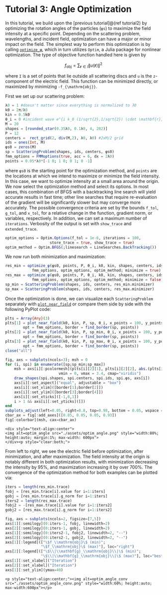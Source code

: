 #  Tutorial 3: Angle Optimization

In this tutorial, we build upon the [previous tutorial]@(ref tutorial2) by
optimizing the rotation angles of the particles (`φs`) to maximize the field
intensity at a specific point.
Depending on the scattering problem, wavelengths, and incident field,
optimization can have a major or minor impact on the field.
The simplest way to perform this optimization is by calling [`optimize_φ`](@ref), which
in turn utilizes `Optim`, a Julia package for nonlinear optimization. The type of
objective function handled here is given by

```math
f_{\mathrm{obj}} = \sum_{\mathbf{r} \in I} \| u(\mathbf{r})\|^2
```

where ``I`` is a set of points that lie outside all scattering discs
and ``u`` is the ``z``-component of the electric field. This function can be
minimized directly, or maximized by minimizing ``-f_{\mathrm{obj}}``.

First we set up our scattering problem:

```julia
λ0 = 1 #doesn't matter since everything is normalized to λ0
k0 = 2π/λ0
kin = 0.5k0
θ_i = 0 #incident wave e^{i k_0 (1/sqrt{2},1/sqrt{2}) \cdot \mathbf{r}}
M = 20
shapes = [rounded_star(0.35λ0, 0.1λ0, 4, 202)]
P = 12
centers =  rect_grid(2, div(M,2), λ0, λ0) #2xM/2 grid
ids = ones(Int, M)
φs0 = zeros(M)
sp = ScatteringProblem(shapes, ids, centers, φs0)
fmm_options = FMMoptions(true, acc = 6, dx = 2λ0)
points = 0.05*λ0*[-1 0; 1 0; 0 1; 0 -1]
```

where `φs0` is the starting point for the optimization method, and `points` are
the locations at which we intend to maximize or minimize the field intensity.
In this case, we want to optimize intensity at a small area around the origin.
We now select the optimization method and select its options.
In most cases, this combination of BFGS with a backtracking line search will
yield accurate results in fast time;
other line searches that require re-evaluation of the gradient will be
significantly slower but may converge more accurately. The possible convergence
criteria are set by the bounds `f_tol`, `g_tol`, and `x_tol`, for
a relative change in the function, gradient norm, or variables, respectively.
In addition, we can set a maximum number of `iterations`. Verbosity of the output
is set with `show_trace` and `extended_trace`.

```julia
optim_options = Optim.Options(f_tol = 1e-6, iterations = 100,
                    store_trace = true, show_trace = true)
optim_method = Optim.BFGS(;linesearch = LineSearches.BackTracking())
```

We now run both minimization and maximization:

```julia
res_min = optimize_φ(φs0, points, P, θ_i, k0, kin, shapes, centers, ids,
            fmm_options, optim_options, optim_method; minimize = true)
res_max = optimize_φ(φs0, points, P, θ_i, k0, kin, shapes, centers, ids,
            fmm_options, optim_options, optim_method; minimize = false)
sp_min = ScatteringProblem(shapes, ids, centers, res_min.minimizer)
sp_max = ScatteringProblem(shapes, ids, centers, res_max.minimizer)
```

Once the optimization is done, we can visualize each `ScatteringProblem`
separately with [`plot_near_field`](@ref) or compare them side by side with the
following PyPlot code:

```julia
plts = Array{Any}(3)
plts[1] = plot_near_field(k0, kin, P, sp, θ_i, x_points = 100, y_points = 300,
        opt = fmm_options, border = find_border(sp, points))
plts[2] = plot_near_field(k0, kin, P, sp_min, θ_i, x_points = 100, y_points = 300,
        opt = fmm_options, border = find_border(sp, points))
plts[3] = plot_near_field(k0, kin, P, sp_max, θ_i, x_points = 100, y_points = 300,
        opt = fmm_options, border = find_border(sp, points))
close("all")

fig, axs = subplots(ncols=3); msh = 0
for (i, spi) in enumerate([sp;sp_min;sp_max])
    msh = axs[i][:pcolormesh](plts[i][2][1], plts[i][2][2], abs.(plts[i][2][3]),
                        vmin = 0, vmax = 3.4, cmap="viridis")
    draw_shapes(spi.shapes, spi.centers, spi.ids, spi.φs, axs[i])
    axs[i][:set_aspect]("equal", adjustable = "box")
    axs[i][:set_xlim]([border[1];border[2]])
    axs[i][:set_ylim]([border[3];border[4]])
    axs[i][:set_xticks]([-1,0,1])
    i > 1 && axs[i][:set_yticks]([])
end
subplots_adjust(left=0.05, right=0.8, top=0.98, bottom = 0.05, wspace = 0.1)
cbar_ax = fig[:add_axes]([0.85, 0.05, 0.05, 0.93])
fig[:colorbar](msh, cax=cbar_ax)
```
```@raw html
<div style="text-align:center">
<img alt=optim_angle src="./assets/optim_angle.png" style="width:80%; height:auto; margin:1%; max-width: 600px">
</div><p style="clear:both;">
```

From left to right, we see the electric field before optimization, after
minimization, and after maximization. The field intensity at the origin is
notably different in both optimization results, with minimization decreasing
the intensity by 95%, and maximization increasing it by over 700%. The convergence
of the optimization method for both examples can be plotted via:

```julia
iters = length(res_min.trace)
fobj = [res_min.trace[i].value for i=1:iters]
gobj = [res_min.trace[i].g_norm for i=1:iters]
iters2 = length(res_max.trace)
fobj2 = -[res_max.trace[i].value for i=1:iters2]
gobj2 = [res_max.trace[i].g_norm for i=1:iters2]

fig, axs = subplots(ncols=2, figsize=[7,5])
axs[1][:semilogy](0:iters-1, fobj, linewidth=2)
axs[2][:semilogy](0:iters-1, gobj, linewidth=2)
axs[1][:semilogy](0:iters2-1, fobj2, linewidth=2, "--")
axs[2][:semilogy](0:iters2-1, gobj2, linewidth=2, "--")
axs[1][:legend](["\$f_\\mathrm{obj}\$ (min)";
                "\$f_\\mathrm{obj}\$ (max)"], loc="right")
axs[2][:legend](["\$\\|\\mathbf{g}_\\mathrm{obj}\\|\$ (min)";
                "\$\\|\\mathbf{g}_\\mathrm{obj}\\|\$ (max)"], loc="best")
axs[1][:set_xlabel]("Iteration")
axs[2][:set_xlabel]("Iteration")
axs[1][:set_ylim](ymax=40)
```

```@raw html
<p style="text-align:center;"><img alt=optim_angle_conv src="./assets/optim_angle_conv.png" style="width:60%; height:auto; max-width:600px"></p>
```
